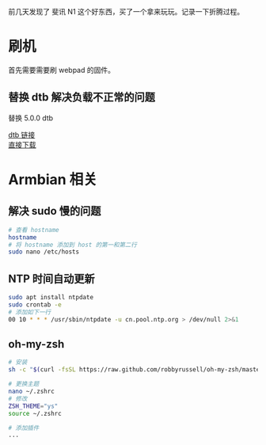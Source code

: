 前几天发现了 斐讯 N1 这个好东西，买了一个拿来玩玩。记录一下折腾过程。
<!--more-->
# 刷机  

首先需要需要刷 webpad 的固件。  

## 替换 dtb 解决负载不正常的问题  

替换 5.0.0 dtb  

[dtb 链接](https://github.com/yangxuan8282/phicomm-n1/issues/15#issuecomment-473663722)  
[直接下载](/zip/phicomm-n1/meson-gxl-s905d-phicomm-n1.7z)

# Armbian 相关  

## 解决 sudo 慢的问题

``` bash
# 查看 hostname
hostname
# 将 hostname 添加到 host 的第一和第二行
sudo nano /etc/hosts
```

## NTP 时间自动更新

``` bash
sudo apt install ntpdate
sudo crontab -e
# 添加如下一行
00 10 * * * /usr/sbin/ntpdate -u cn.pool.ntp.org > /dev/null 2>&1
```


## oh-my-zsh

``` bash
# 安装
sh -c "$(curl -fsSL https://raw.github.com/robbyrussell/oh-my-zsh/master/tools/install.sh)"

# 更换主题
nano ~/.zshrc
# 修改
ZSH_THEME="ys"
source ~/.zshrc

# 添加插件
...
```


